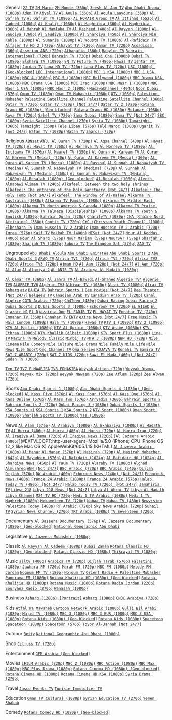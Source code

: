 General
[`22 TV`](http://82.212.74.99:8000/live/hls/8117.m3u8)
[`2M Maroc`](http://149.100.19.226:8001/play/2M_Maroc)
[`2M Monde (360p)`](https://cdnamd-hls-globecast.akamaized.net/live/ramdisk/2m_monde/hls_video_ts/2m_monde.m3u8)
[`3eesh Al Aan TV`](https://streaming.3eeshalaan.net/AAAFinalFeed/AlAanFeed_live.m3u8)
[`Abu Dhabi Drama (1080p)`](https://admdn5.cdn.mangomolo.com/drama/smil:drama.stream.smil/playlist.m3u8)
[`Aden TV`](https://master.starmena-cloud.com/hls/aden.m3u8)
[`Ajyal TV`](http://htvajyal.mada.ps:8888/ajyal/tracks-v1a1/mono.m3u8)
[`Al Aoula (360p)`](https://cdnamd-hls-globecast.akamaized.net/live/ramdisk/al_aoula_inter/hls_snrt/al_aoula_inter.m3u8)
[`Al Aoula Laayoune (360p)`](http://cdn-hls.globecast.tv/live/ramdisk/al_aoula_laayoune/hls_snrt/index.m3u8)
[`Al Dafrah TV`](http://149.100.19.226:8001/play/AL_DAFRA_HD)
[`Al Dafrah TV (1080p)`](https://iptv-all.lanesh4d0w.codes/saudiarabia/aldafrah)
[`AL HOKAIR Group TV`](http://82.212.74.3:8000/live/7513.m3u8)
[`Al Ittihad (552p)`](https://live.alittihad.tv/ittihad/index.m3u8)
[`Al Jadeed (1080p)`](#EXTVLCOPT:http-referrer=http://azrotv.com/)
[`Al Khalij (1080p)`](https://mn-nl.mncdn.com/khalij/khalij/playlist.m3u8)
[`Al Maghribia (360p)`](http://cdn-hls.globecast.tv/live/ramdisk/al_maghribia_snrt/hls_snrt/index.m3u8)
[`Al Maghribia (360p)`](https://cdnamd-hls-globecast.akamaized.net/live/ramdisk/al_maghribia_snrt/hls_snrt/index.m3u8)
[`Al Mahrah`](http://82.212.74.99:8000/live/hls/8173.m3u8)
[`Al Mamlaka TV`](https://almamlka-live.ercdn.net/almamlka/almamlka.m3u8)
[`Al Rasheed (408p)`](https://media1.livaat.com/AL-RASHEED-HD/index.m3u8)
[`Al Rayyan (1080p)`](https://svs.itworkscdn.net/alrayyanlive/alrayyan.smil/playlist.m3u8)
[`Al Saudiya (360p)`](https://cdnamd-hls-globecast.akamaized.net/live/ramdisk/saudi_tv/hls1/saudi_tv.m3u8)
[`Al Saudiya (1080p)`](https://iptv--iptv.repl.co/Arabic/Saudi1_TV/)
[`Al Sharqiya (450p)`](http://ns8.indexforce.com:1935/home/mystream/playlist.m3u8)
[`Al Sharqiya Min Kabla (1080p)`](https://svs.itworkscdn.net/kablatvlive/kabtv1.smil/playlist.m3u8)
[`Al Sumaria (1080p)`](http://iptv.repl.co/Arabic/Al_summaria/)
[`Al Wousta TV (1080p)`](https://svs.itworkscdn.net/alwoustalive/alwoustatv.smil/playlist.m3u8)
[`Al-Rafidain TV`](http://149.202.79.190:8081/arrafidaintv/publish/chunks.m3u8)
[`Alfajer Tv HD 2 (720p)`](http://two.alfajertv.com:8081/AlfajertvHDTwo_web/web/playlist.m3u8)
[`Alhayat TV (720p)`](https://wowzaprod140-i.akamaihd.net/hls/live/750788/cdb837ca/playlist.m3u8)
[`Amman TV (720p)`](https://ammantv.c.s73cdn.net/23153d43-375a-472a-bc5f-9827582b5d22/elemental/live/master.m3u8)
[`Assadissa (360p)`](http://cdn-hls.globecast.tv/live/ramdisk/assadissa/hls_snrt/index.m3u8)
[`Assyrian ANB (720p)`](https://597f64b67707a.streamlock.net/anbsat.com/anb2/playlist.m3u8)
[`Athaqafia (360p)`](http://cdn-hls.globecast.tv/live/ramdisk/arrabiaa/hls_snrt/index.m3u8)
[`Babylon TV`](http://163.172.39.215:25461/line/C4@!a3a1@!w72A/28)
[`Bahrain International (720p)`](http://185.105.4.106:1935/live/Bahrain%20International/playlist.m3u8)
[`Bahrain TV (720p)`](http://185.105.4.106:1935/live/Bahrain%20TV/playlist.m3u8)
[`Dubai One (1080p)`](http://dminnvll.cdn.mangomolo.com/dubaione/smil:dubaione.stream.smil/playlist.m3u8)
[`Dubai TV (1080p)`](https://dmisxthvll.cdn.mgmlcdn.com/dubaitvht/smil:dubaitv.stream.smil/playlist.m3u8)
[`Elsharq TV (1080p)`](https://mn-nl.mncdn.com/elsharq_live/live/playlist.m3u8)
[`EN TV`](http://82.212.74.100:8000/live/8130.m3u8)
[`Future TV (486p)`](https://futuretv.cdn.mangomolo.com/futuretv/smil:futuretv.smil/master.m3u8)
[`Hawas TV`](https://jmc-live.ercdn.net/hawastvhd/hawastvhd.m3u8)
[`Ishtar TV (1080p)`](http://176.9.102.245:1935/iShtarTV/liveStream/playlist.m3u8)
[`Jordan TV`](https://jrtv-live.ercdn.net/jordanhd/jordanhd.m3u8)
[`Lana HD TV (720p)`](https://eitc.secure2.footprint.net/egress/chandler/emirates/eitc/master22-vod.m3u8)
[`Lana Plus TV (720p)`](https://eitc.secure2.footprint.net/egress/chandler/emirates/eitc2/m3u8/sdi2-720p.m3u8)
[`LBC (1080p) [Geo-blocked]`](https://hiplayer.hibridcdn.net/t/rotana-lbc.m3u8)
[`LBC International (1080p)`](https://shls-lbci-prod-dub.shahid.net/out/v1/d8cce30036e743318a7f338539689968/index.m3u8)
[`MBC 1 KSA (1080p)`](https://shls-mbc1ksa-prod-dub.shahid.net/out/v1/451b666db1fb41c7a4bbecf7b4865107/index.m3u8)
[`MBC 1 USA (1080p)`](https://shls-mbc1-usa-prod.shahid.net/out/v1/1b559e832c3f40f996c1984245b3b24b/index.m3u8)
[`MBC 4 (1080p)`](https://shls-mbc4-prod-dub.shahid.net/out/v1/c08681f81775496ab4afa2bac7ae7638/index.m3u8)
[`MBC 5 (1080p)`](https://shls-mbc5-prod-dub.shahid.net/out/v1/2720564b6a4641658fdfb6884b160da2/index.m3u8)
[`MBC Bollywood (1080p)`](https://shls-mbcbollywood-prod-dub.shahid.net/out/v1/a79c9d7ef2a64a54a64d5c4567b3462a/index.m3u8)
[`MBC Drama KSA (1080p)`](https://shls-mbcdramaksa-prod-dub.shahid.net/out/v1/ce0f0762d89e4394a856c5fd13e43645/index.m3u8)
[`MBC Drama USA (1080p)`](https://shls-mbc-drama-usa-prod.shahid.net/out/v1/efb67fc5c04a40778cd5c21e2e7ea884/index.m3u8)
[`MBC Iraq (1080p)`](https://shls-iraq-prod-dub.shahid.net/out/v1/c9bf1e87ea66478bb20bc5c93c9d41ea/index.m3u8)
[`MBC Masr 1 (1080p)`](https://shls-masr-prod-dub.shahid.net/out/v1/b7093401da27496797a8949de23f4578/index.m3u8)
[`MBC Masr 1 USA (1080p)`](https://shls-mbc-masr-usa-prod.shahid.net/out/v1/d4fded7d5df04b88b9ea1db61d00f095/index.m3u8)
[`MBC Masr 2 (1080p)`](https://shls-masr2-prod-dub.shahid.net/out/v1/f683685242b549f48ea8a5171e3e993a/index.m3u8)
[`MusawaChannel (404p)`](http://htvpalsat.mada.ps:8888/musawa/index.m3u8)
[`Noor Dubai (576p)`](https://dmiffthvll.cdn.mangomolo.com/noordubaitv/smil:noordubaitv.smil/playlist.m3u8)
[`Oman TV (1080p)`](https://partne.cdn.mangomolo.com/omantv/smil:omantv.stream.smil/playlist.m3u8)
[`Oman TV Mubashir (1080p)`](https://partwo.cdn.mangomolo.com/omlive/smil:omlive.stream.smil/playlist.m3u8)
[`OTV (1080p)`](https://svs.itworkscdn.net/otvlebanonlive/otv.smil/playlist.m3u8)
[`Palestine Mubasher`](http://htvpalsat.mada.ps:8888/PBCLive/tracks-v1a1/mono.m3u8)
[`Palestine Satellite Channel`](http://htvpalsat.mada.ps:8888/PBC/tracks-v1a1/mono.m3u8)
[`Palestine Satellite Channel (360p)`](https://cdnamd-hls-globecast.akamaized.net/live/ramdisk/palestinian_satellite_channel/hls1/palestinian_satellite_channel.m3u8)
[`Qatar TV (720p)`](https://qatartv.akamaized.net/hls/live/2026573/qtv1/master.m3u8)
[`Qatar TV (720p) [Not 24/7]`](https://qatartv.akamaized.net/hls/live/2026573/qtv1/master720p.m3u8)
[`Qatar TV 2 (720p)`](https://qatartv.akamaized.net/hls/live/2026574/qtv2/master.m3u8)
[`Rotana Drama HD (1080p) [Geo-blocked]`](https://hiplayer.hibridcdn.net/t/rotana-drama.m3u8)
[`Rotana Drama HD (1080p)`](https://shls-rotanadrama-prod-dub.shahid.net/out/v1/20c617b40dc743589ecc9d08d9d3345d/index.m3u8)
[`Rotana+ (1080p)`](https://shls-rotanaplus-prod-dub.shahid.net/out/v1/1fc6103458be480b96e6a574b00fe1c0/index.m3u8)
[`Roya TV (720p)`](https://weyyak-live.akamaized.net/weyyak_roya/index.m3u8)
[`Sahel TV (720p)`](http://142.44.214.231:1935/saheltv/myStream/playlist.m3u8)
[`Sama Dubai (1080p)`](https://dmieigthvll.cdn.mgmlcdn.com/samadubaiht/smil:samadubai.stream.smil/playlist.m3u8)
[`Sama TV [Not 24/7]`](http://stream.sama-tv.net:8080/hls/samatv.m3u8)
[`SBC (1080p)`](https://iptv--iptv.repl.co/Arabic/SBC)
[`Syria Satellite Channel (270p)`](http://82.137.248.16:1935/Sat/stream19042021/playlist.m3u8)
[`Syria TV (1080p)`](https://svs.itworkscdn.net/syriatvlive/syriatv.smil/playlist.m3u8)
[`Tamazight (360p)`](http://cdn-hls.globecast.tv/live/ramdisk/tamazight_tv8_snrt/hls_snrt/index.m3u8)
[`Tamazight (360p)`](https://cdnamd-hls-globecast.akamaized.net/live/ramdisk/tamazight_tv8_snrt/hls_snrt/index.m3u8)
[`Tele Liban (576p)`](#EXTVLCOPT:http-referrer=https://www.teleliban.com.lb/live)
[`Télé Maroc (1080p)`](https://api.new.livestream.com/accounts/27130247/events/8196478/live.m3u8)
[`Ugarit TV [not 24/7]`](http://82.137.248.16:1935/Ugarit/stream19042021/playlist.m3u8)
[`Watan TV (1080p)`](http://51.15.246.58:8081/watantv_source2/live/playlist.m3u8)
[`Watan TV`](http://watantv.origin.technostreaming.net:8081/watantv_source2/live/chunks.m3u8)
[`Zagros (720p)`](https://5a3ed7a72ed4b.streamlock.net/zagrostv/SMIL:myStream.smil/playlist.m3u8)

Religious
[`ABNsat`](http://rtmp1.abnsat.com/hls/arabic.m3u8)
[`Ahlu Al Quran TV (720p)`](https://5b18be6964c2f.streamlock.net/m/ngrp:ahul_all/playlist.m3u8)
[`Al Aqsa Channel (480p)`](https://live-1.linuxway.info/aqsatv/live/tv/playlist.m3u8)
[`Al Hayat TV (720p)`](http://media.islamexplained.com:1935/live/_definst_mp4:ahme.stream/playlist.m3u8)
[`Al Hayat TV (360p)`](http://media.islamexplained.com:1935/live/_definst_mp4:ahme.stream_360p/playlist.m3u8)
[`Al Horreya TV`](http://media.smc-host.com:1935/alhorreya.tv/alhorreya.smil/playlist.m3u8)
[`Al Horreya TV (1080p)`](http://media.smc-host.com:1935/alhorreya.tv/mp4:alhorreya3/playlist.m3u8)
[`Al Istiqama TV (576p)`](https://jmc-live.ercdn.net/alistiqama/alistiqama.m3u8)
[`Al Maaref TV (350p)`](http://38.96.175.40:1935/liveTrans/ngrp:channel23_all/playlist.m3u8)
[`Al Quran Al Kareem TV`](http://45.92.69.131:8001/play/a00f)
[`Al Quran Al Kareem TV (Mecca) (720p)`](http://m.live.net.sa:1935/live/quran/playlist.m3u8)
[`Al Quran Al Kareem TV (Mecca) (360p)`](https://cdnamd-hls-globecast.akamaized.net/live/ramdisk/saudi_quran/hls1/saudi_quran.m3u8)
[`Al Quran Al Kareem TV (Mecca) (1080p)`](https://iptv--iptv.repl.co/Arabic/Quran_TV/)
[`Al Rassoul`](https://query-streamlink.lanesh4d0w.repl.co/iptv-query?streaming-ip=https://www.youtube.com/user/AlRassoulChannel/live)
[`Al Sunnah Al Nabawiyah TV (Medina)`](http://45.92.69.131:8001/play/a00g)
[`Al Sunnah Al Nabawiyah TV (Medina) (720p)`](http://m.live.net.sa:1935/live/sunnah/playlist.m3u8)
[`Al Sunnah Al Nabawiyah TV (Medina) (360p)`](https://cdnamd-hls-globecast.akamaized.net/live/ramdisk/saudi_sunnah/hls1/saudi_sunnah.m3u8)
[`Al Sunnah Al Nabawiyah TV (Medina) (1080p)`](https://iptv--iptv.repl.co/Arabic/Sunnah_TV/)
[`Al-Resalah (1080p) [Geo-blocked]`](https://hiplayer.hibridcdn.net/t/rotana-risala.m3u8)
[`Al-Resalah (1080p)`](https://shls-rotana-alresalah-prod-dub.shahid.net/out/v1/936b89606b5e48db8ca28caa40adc886/index.m3u8)
[`Alerth Alnabawi`](http://82.212.74.2:8000/live/7307.m3u8)
[`Aliman TV (240p)`](https://svs.itworkscdn.net/alimanlive/imantv.smil/playlist.m3u8)
[`Alkafeel: Between the two holy shrines`](https://stream.alkafeel.net/live/alkafeel/rAa5PGot4/manifest.m3u8)
[`Alkafeel: The entrance of the holy sanctuary [Not 24/7]`](https://stream.alkafeel.net/live/alkafeel/rAa5PGot3/manifest.m3u8)
[`Alkafeel: The Holy Tomb [Not 24/7]`](https://stream.alkafeel.net/live/alkafeel/rAa5PGot2/manifest.m3u8)
[`Alkafeel: The window of Al-Kafeel`](https://stream.alkafeel.net/live/alkafeel/rAa5PGot1/manifest.m3u8)
[`Alkarma TV Australia (1080p)`](https://5a8308add0b31.streamlock.net/alkarmatv.com/alkarmaau.smil/playlist.m3u8)
[`Alkarma TV Family (1080p)`](https://58cc65c534c67.streamlock.net/alkarmatv.com/alkarmaNA2.smil/playlist.m3u8)
[`Alkarma TV Middle East (1080p)`](https://58cc65c534c67.streamlock.net/alkarmatv.com/alkarmame1.smil/playlist.m3u8)
[`Alkarma TV North America & Canada (1080p)`](https://5aafcc5de91f1.streamlock.net/alkarmatv.com/alkarmana1.smil/playlist.m3u8)
[`Alkarma TV Praise (1080p)`](https://58cc65c534c67.streamlock.net/alkarmatv.com/alkarmapa.smil/playlist.m3u8)
[`Alkarma TV Talmaza (Discipleship) (1080p)`](https://58cc65c534c67.streamlock.net/alkarmatv.com/alkarmame2.smil/playlist.m3u8)
[`Alkarma TV Youth & English (1080p)`](https://5aafcc5de91f1.streamlock.net/alkarmatv.com/alkarmaus.smil/playlist.m3u8)
[`Bahrain Quran (720p)`](http://185.105.4.106:1935/live/Bahrain%20Quran/playlist.m3u8)
[`CharityTV (1080p)`](http://185.105.4.236:1935/live/ngrp:livestream_all/live.m3u8)
[`CNA (Chaîne Nord Africaine) (360p)`](https://live.creacast.com/cna/smil:cna.smil/chunklist.m3u8)
[`Coptic TV (720p)`](https://5d12bc59c4748.streamlock.net/redirect/ctvchannel.tv/ctv.smil?type=m3u8)
[`CYC (Christan Youth Channel) (1080p)`](http://media3.smc-host.com:1935/cycnow.com/smil:cyc.smil/playlist.m3u8)
[`Elbeshara Tv`](http://media3.smc-host.com:1935/elbesharagtv.com/gtv.smil/playlist.m3u8)
[`Imam Hussein TV 2 Arabic`](https://ar.imamhusseintv.com/live/ih201/index.m3u8)
[`Imam Hussein TV 2 Arabic (720p)`](https://live.imamhossaintv.com/live/ih2.m3u8)
[`Iqraa (576p)`](https://iqraac.cdn.mangomolo.com/iqraa/smil:iqraar1.stream.smil/playlist.m3u8)
[`Kaif TV`](http://82.212.74.2:8000/live/hls/7311.m3u8)
[`Makkah TV (480p)`](http://makkahtv.srfms.com:1935/makkahtv/livestream/chunklist_w1150651953.m3u8)
[`MESat [Not 24/7]`](https://query-streamlink.lanesh4d0w.repl.co/iptv-query?streaming-ip=https://www.youtube.com/channel/UCg5uHOxrP5GkMWldOavPKGQ/live)
[`Nour Al Koddas (406p)`](https://svs.itworkscdn.net/nour1satlive/livestream/playlist.m3u8)
[`Nour Al Sharq (576p)`](https://svs.itworkscdn.net/nour8satlive/livestream/playlist.m3u8)
[`Nour Mariam (576p)`](https://svs.itworkscdn.net/nour9satlive/livestream/playlist.m3u8)
[`NourSAT (576p)`](https://svs.itworkscdn.net/nour4satlive/livestream/playlist.m3u8)
[`Sharjah 2 (1080p)`](https://svs.itworkscdn.net/smc2live/smc2tv.smil/playlist.m3u8)
[`Sharjah TV (1080p)`](https://svs.itworkscdn.net/smc1live/smc1.smil/playlist.m3u8)
[`Suboro TV`](https://streaming.viewmedia.tv/viewsatstream12/viewsatstream12.smil/playlist.m3u8)
[`The Kingdom Sat (576p)`](https://bcovlive-a.akamaihd.net/87f7c114719b4646b7c4263c26515cf3/eu-central-1/6008340466001/profile_0/chunklist.m3u8)
[`ZAD TV`](http://149.100.19.226:8001/play/ZAD_TV)

Ungrouped
[`Abu Dhabi Aloula`](https://admdn2.cdn.mangomolo.com/adtv/smil:adtv.stream.smil/playlist.m3u8)
[`Abu Dhabi Emirates`](https://admdn3.cdn.mangomolo.com/emarat/smil:emarat.stream.smil/playlist.m3u8)
[`Abu Dhabi Sports 2`](https://admdn5.cdn.mangomolo.com/adsports2/smil:adsports2.stream.smil/playlist.m3u8)
[`Abu Dhabi Sports 3`](https://admdn3.cdn.mangomolo.com/adsports3/smil:adsports3.stream.smil/playlist.m3u8)
[`AFAQ TV`](http://149.100.19.226:8001/play/AFAQ_TV)
[`Africa TV1 (720p)`](http://africatv.live.net.sa:1935/live/africatv/playlist.m3u8)
[`Africa TV2 (720p)`](http://africatv.live.net.sa:1935/live/africatv2/playlist.m3u)
[`Africa TV2 (720p)`](http://africatv.live.net.sa:1935/live/africatv2/playlist.m3u8)
[`Africa TV3 (720p)`](http://africatv.live.net.sa:1935/live/africatv3/playlist.m3u)
[`Ajman HD`](http://149.100.19.226:8001/play/AJMAN_HD)
[`Al Aan (720p) [Not 24/7]`](https://iptv--iptv.repl.co/streamlink?url=https://www.dailymotion.com/video/x74wje5)
[`Al Aan (720p)`](https://query-streamlink.lanesh4d0w.repl.co/iptv-query?streaming-ip=https://www.dailymotion.com/video/x74wje5)
[`Al Alam`](http://149.100.19.226:8001/play/AL_ALAM_SYRIA_TV)
[`Al Alamiya 2`](http://82.212.74.98:8000/live/7815.m3u8)
[`AL ANIS TV`](https://cdn02.hta.dz/abr_htatv/El_Fhama_TV/htatv/El_Fhama_TV_720p/chunks.m3u8)
[`Al Arabiya Al Hadath (1080p)`](https://av.alarabiya.net/alarabiapublish/alhadath.smil/playlist.m3u8)





[`Al Qamar TV (360p)`](https://cdn5.iqsat.net/iq/8c17d37e0f5c88b1e9c7e1f8f82bc980.sdp/playlist.m3u8)
[`Al Zahra TV`](https://live.al-zahratv.com/live/playlist2/index.m3u8)
[`Al-Bawadi`](https://gulfsat.cdn.easybroadcast.fr/live/Al-Bawadi_abr/chunks.m3u8)
[`Al-Shahed`](https://easybroadcast.akamaized.net/abr_live/Al-Shahed/live/Al-Shahed_720p/chunks.m3u8)
[`Algerie TV4`](https://cdn02.hta.dz/abr_htatv/TV_4/htatv/TV_4_720p/chunks.m3u8)
[`Algerie TV5`](https://cdn02.hta.dz/abr_htatv/TV_5/htatv/TV_5_720p/chunks.m3u8)
[`ALGERIE TV6`](https://cdn02.hta.dz/abr_htatv/TV_6_HD/htatv/TV_6_HD_720p/chunks.m3u8)
[`Algérie TV3`](https://cdn02.hta.dz/abr_htatv/A3_HD/htatv/A3_HD_720p/chunks.m3u8)
[`Alhiwar TV (1080p)`](https://mn-nl.mncdn.com/alhiwar_live/smil:alhiwar.smil/playlist.m3u8)
[`Alrai TV (1080p)`](https://stream02.fasttelco.net/4/pub/asset/28/streams.m3u8)
[`Alrai TV`](https://stream02.fasttelco.net/live/alrai.stream/chunklist.m3u8)
[`Asharq`](https://bcsecurelivehls-i.akamaihd.net/hls/live/1021447/6203311941001/master.m3u8)
[`atv`](rtmp://168.187.49.14:1935/live//atv?v=)
[`BAHIA TV`](https://cdn02.hta.dz/abr_htatv/Bahia_TV/htatv/Bahia_TV_720p/chunks.m3u8)
[`Bahrain Sports 1`](http://185.105.4.106:1935/live/Bahrain%20Sports/playlist.m3u8)
[`Bee Movies [Not 24/7]`](https://query-streamlink.lanesh4d0w.repl.co/iptv-query?streaming-ip=https://www.youtube.com/channel/UCuaMJTqQ_W7qztqZ_zyErJg/live)
[`Bee Theater [Not 24/7]`](https://query-streamlink.lanesh4d0w.repl.co/iptv-query?streaming-ip=https://www.youtube.com/channel/UC32M9DWf0zgMhBYGd_MOiIw/live)
[`Belqees TV`](https://svs.itworkscdn.net/itwlive/itw3.smil/playlist.m3u8)
[`Canadian Arab TV`](http://142.112.39.133:8080/catv.mp4)
[`Canadian Arab TV (720p)`](http://142.112.39.133:8080/hls/catv/index.m3u8)
[`Canal Algérie`](https://cdn02.hta.dz/abr_htatv/CANAL_ALGERIE/htatv/CANAL_ALGERIE_720p/chunks.m3u8)
[`CGTN Arabic (720p)`](https://news.cgtn.com/resource/live/arabic/cgtn-a.m3u8)
[`Ch4Teen (480p)`](https://dcunilive93-lh.akamaihd.net/i/dclive_1@835787/master.m3u8)
[`Dubai Racing`](https://dmisvthvll.cdn.mangomolo.com/events/smil:events.smil/playlist.m3u8)
[`Dubai Racing 2`](https://dmithrvll.cdn.mangomolo.com/dubairacing/smil:dubairacing.smil/playlist.m3u8)
[`Dubai Sports 2`](https://dmitwlvvll.cdn.mangomolo.com/dubaisportshd/smil:dubaisportshd.smil/index.m3u8)
[`Dubai Sports 3 (1080p)`](https://dmitwlvvll.cdn.mangomolo.com/dubaisportshd5/smil:dubaisportshd5.smil/index.m3u8)
[`Echorouk TV (720p)`](https://cdn02.hta.dz/abr_htatv/Echorouk_TV_HD/htatv/Echorouk_TV_HD_720p/chunks.m3u8)
[`EL BILAD`](https://cdn02.hta.dz/abr_htatv/EL_BILAD/htatv/EL_BILAD_720p/chunks.m3u8)
[`El Djazair N1`](https://cdn02.hta.dz/abr_htatv/El_Djazair_N1/htatv/El_Djazair_N1_720p/chunks.m3u8)
[`El Djazairia One`](https://cdn02.hta.dz/abr_htatv/EL_DJAZAIRIA_TV/htatv/EL_DJAZAIRIA_TV_720p/chunks.m3u8)
[`EL FADJR TV`](https://cdn02.hta.dz/abr_htatv/EL_FADJR_TV_DZ/htatv/EL_FADJR_TV_DZ_720p/chunks.m3u8)
[`EL HAYAT TV`](https://cdn02.hta.dz/abr_htatv/EL_HAYAT_TV_ALGERIE/htatv/EL_HAYAT_TV_ALGERIE_720p/chunks.m3u8)
[`Ennahar TV (240p)`](http://numidiatv-live.dzsecurity.net:8081/entv/EnnaharTV/playlist.m3u8)
[`Ennahar TV (360p)`](http://numidiatv-live.dzsecurity.net:8081/entv/EnnaharTV_SD/playlist.m3u8)
[`Ennahar TV`](https://cdn02.hta.dz/abr_htatv/ENNAHAR_TV/htatv/ENNAHAR_TV_720p/chunks.m3u8)
[`ENTV`](https://cdn02.hta.dz/abr_htatv/PROGRAMME_NATIONAL/htatv/PROGRAMME_NATIONAL_720p/chunks.m3u8)
[`eXtra News [Not 24/7]`](https://query-streamlink.lanesh4d0w.repl.co/iptv-query?streaming-ip=https://www.youtube.com/channel/UC65F33K2cXk9hGDbOQYhTOw/live)
[`Free Music TV`](http://149.100.19.226:8001/play/Free_TV)
[`Hala London (1080p)`](https://halaldn.cdn.mangomolo.com/halavd/smil:halavd.stream.smil/chunklist.m3u8)
[`Hala TV (1080p)`](https://gstream4.panet.co.il/edge/halaTV/playlist.m3u8)
[`Hawas TV`](https://jmc-live.ercdn.net/hawastvhd/hawastvhd_720p.m3u8)
[`KTV 1 (1080p)`](https://hiplayer.hibridcdn.net/t/kwmedia-kwtv1.m3u8)
[`KTV 2 (1080p)`](https://hiplayer.hibridcdn.net/t/kwmedia-kwtv2.m3u8)
[`KTV Al Majlis (1080p)`](https://hiplayer.hibridcdn.net/t/kwmedia-kwtvmajlis.m3u8)
[`KTV Al Qurain (1080p)`](https://hiplayer.hibridcdn.net/t/kwmedia-kwtvqurain.m3u8)
[`KTV Arabe (1080p)`](https://hiplayer.hibridcdn.net/t/kwmedia-kwtvarabi.m3u8)
[`KTV Ethraa (1080p)`](https://hiplayer.hibridcdn.net/t/kwmedia-kwtvethraa.m3u8)
[`KTV Khallik Bilbait (1080p)`](https://hiplayer.hibridcdn.net/t/kwmedia-kwtvkids.m3u8)
[`KTV Sport Plus (1080p)`](https://hiplayer.hibridcdn.net/t/kwmedia-kwtvsportsplus.m3u8)
[`Lina TV`](https://cdn02.hta.dz/abr_htatv/Lina_TV/htatv/Lina_TV_720p/chunks.m3u8)
[`Marina TV`](https://gulfsat.cdn.easybroadcast.fr/abr_live/MarinaTv/live/MarinaTv_720p/chunks.m3u8)
[`Melody Classic`](http://149.100.19.226:8001/play/M_CLASSIC)
[`Minbij TV`](http://163.172.39.215:25461/line/C4@!a3a1@!w72A/45)
[`MTA 3 (1080p)`](https://ooyalahd2-f.akamaihd.net/i/mtach7_delivery@348438/master.m3u8)
[`NBN HD (720p)`](https://nbntv.me:8443/nbntv/index.m3u8)
[`Nile Cinema`](http://149.100.19.226:8001/play/Nile_Cinema)
[`Nile Comedy`](http://149.100.19.226:8001/play/Nile_Comedy)
[`Nile Culture`](http://149.100.19.226:8001/play/Nile_Culture)
[`Nile Drama`](http://149.100.19.226:8001/play/Nile_Drama)
[`Nile Family`](http://149.100.19.226:8001/play/Nile_Family)
[`Nile Life`](http://149.100.19.226:8001/play/Nile_Life)
[`Nile News`](http://149.100.19.226:8001/play/Nile_News)
[`Nile Sport`](http://149.100.19.226:8001/play/Nile_Sport)
[`Omg Channel TV`](http://media6.smc-host.com:1935/omgchannel.net/omgtv/playlist.m3u8)
[`Omg Series`](http://media6.smc-host.com:1935/omgchannel.net/omgseries/playlist.m3u8)
[`ROJAVA TV`](http://163.172.39.215:25461/line/C4@!a3a1@!w72A/55)
[`Ronahî TV`](http://163.172.39.215:25461/live/line/C4@!a3a1@!w72A/26.m3u8)
[`Samira TV`](https://cdn02.hta.dz/abr_htatv/SamiraTV/htatv/SamiraTV_720p/chunks.m3u8)
[`SAT-7 ARABIC (720p)`](https://svs.itworkscdn.net/sat7arabiclive/sat7arabic.smil/playlist_dvr.m3u8)
[`SAT-7 KIDS (720p)`](https://svs.itworkscdn.net/sat7kidslive/sat7kids.smil/playlist_dvr.m3u8)
[`Sawt El Mada (460p) [Not 24/7]`](https://svs.itworkscdn.net/madalive/mada/playlist.m3u8)
[`Sudan TV (360p)`](https://cdnamd-hls-globecast.akamaized.net/live/ramdisk/sudan_tv/hls1/sudan_tv.m3u8)

[`Ten TV`](https://weyyak-live.akamaized.net/weyyak_ten_tv/index.m3u8)
[`TV7 ELMAARIFA`](https://cdn02.hta.dz/abr_htatv/TV7_ELMAARIFA/htatv/TV7_ELMAARIFA_720p/chunks.m3u8)
[`TV8 EDHAKIRA`](https://cdn02.hta.dz/abr_htatv/TV8_EDHAKIRA/htatv/TV8_EDHAKIRA_720p/chunks.m3u8)
[`Weyyak Action (720p)`](https://weyyak-live.akamaized.net/weyyak_action/index.m3u8)
[`Weyyak Drama (720p)`](https://weyyak-live.akamaized.net/weyyak_drama/index.m3u8)
[`Weyyak Mix (720p)`](https://weyyak-live.akamaized.net/weyyak_mix/index.m3u8)
[`Weyyak Nawaem (720p)`](https://weyyak-live.akamaized.net/weyyak_nawaem/index.m3u8)
[`Zee Aflam (720p)`](https://weyyak-live.akamaized.net/weyyak_zee_aflam/index.m3u8)
[`Zee Alwan (720p)`](https://weyyak-live.akamaized.net/weyyak_zee_alwan/index.m3u8)

Sports
[`Abu Dhabi Sports 1 (1080p)`](https://admdn1.cdn.mangomolo.com/adsports1/smil:adsports1.stream.smil/playlist.m3u8)
[`Abu Dhabi Sports 4 (1080p) [Geo-blocked]`](https://admdn4ta.cdn.mgmlcdn.com/adsports4/smil:adsports4.stream.smil/playlist.m3u8)
[`Al Kass Five (576p)`](https://alkasmsl4.akamaized.net/hls/live/2003123/alkas5abe/master.m3u8)
[`Al Kass Four (576p)`](https://alkasmsl4.akamaized.net/hls/live/2003123/alkass4aobe/master.m3u8)
[`Al Kass One (576p)`](https://alkasmsl4.akamaized.net/hls/live/2003123/alkass1oppe/master.m3u8)
[`Al Kass Online (576p)`](https://alkasmsl4.akamaized.net/hls/live/2003123/AlkassOnlineG129/playlist.m3u8)
[`Al Kass Two (576p)`](https://alkasmsl4.akamaized.net/hls/live/2003123/alkass2pwi/master.m3u8)
[`Arryadia (360p)`](http://cdn-hls.globecast.tv/live/ramdisk/arriadia/hls_snrt/index.m3u8)
[`Bahrain Sports 2`](http://185.105.4.107:1935/live/Bahrain%20Sports%202/playlist.m3u8)
[`Bahrain Sports 2 (720p)`](https://5c7b683162943.streamlock.net/live/ngrp:Bahrain%20Sports%202_all/playlist.m3u8)
[`Dubai Racing 3 (1080p)`](https://dmithrvll.cdn.mangomolo.com/dubaimubasher/smil:dubaimubasher.smil/playlist.m3u8)
[`Dubai Sports 1 (1080p)`](https://dmitnthvll.cdn.mangomolo.com/dubaisports/smil:dubaisports.smil/index.m3u8)
[`KSA Sports +1`](http://45.92.69.131:8001/play/a00i)
[`KSA Sports 1`](http://45.92.69.131:8001/play/a00c)
[`KSA Sports 2`](http://45.92.69.131:8001/play/a00b)
[`KTV Sport (1080p)`](https://hiplayer.hibridcdn.net/t/kwmedia-kwtvsports.m3u8)
[`Oman Sport (1080p)`](https://partne.cdn.mangomolo.com/omsport/smil:omsport.stream.smil/playlist.m3u8)
[`Sharjah Sports TV (1080p)`](https://svs.itworkscdn.net/smc4sportslive/smc4.smil/playlist.m3u8)
[`Yas (1080p)`](https://admdn1.cdn.mangomolo.com/yastv/smil:yastv.stream.smil/playlist.m3u8)

News
[`Al Alam (576p)`](https://live2.alalamtv.net/alalam.m3u8)
[`Al Arabiya (1080p)`](https://live.alarabiya.net/alarabiapublish/alarabiya.smil/playlist.m3u8)
[`Al Ekhbariya (1080p)`](https://iptv--iptv.repl.co/Arabic/Ekhbariyah/)
[`Al Hadath TV`](https://live.alarabiya.net/alarabiapublish/alhadath.smil/playlist.m3u8)
[`Al Hurra (486p)`](https://mbnhls-lh.akamaihd.net/i/MBN_1@118619/master.m3u8)
[`Al Hurra (486p)`](https://mbnhls-lh.akamaihd.net/i/MBN_1@118619/master.m3u8)
[`Al Hurra (720p)`](https://mbningestworld-i.akamaihd.net/hls/live/586122/worldsafe/master.m3u8)
[`Al Hurra Iraq (720p)`](https://mbningestworld-i.akamaihd.net/hls/live/644021/iraqworldsafe/master.m3u8)
[`Al Iraqiya Al 3ama (720p)`](#EXTVLCOPT:http-referrer=http://imn.iq)
[`Al Iraqiya News (720p)`](#EXTVLCOPT:http-referrer=http://imn.iq)
[`Al Jazeera Arabic (480p)`](#EXTVLCOPT:http-user-agent=Mozilla/5.0 (iPhone; CPU iPhone OS 12_2 like Mac OS X) AppleWebKit/605.1.15 (KHTML)
[`Al Jazeera Arabic (1080p)`](https://live-hls-web-aja.getaj.net/AJA/index.m3u8)
[`Al Manar`](https://manar.live/iptv/playlist.m3u8)
[`Al Manar (576p)`](https://manar.live/x.smil/tracks-v1a1/mono.m3u8)
[`Al Masirah (720p)`](https://svs.itworkscdn.net/almasiralive/almasira.smil/playlist.m3u8)
[`Al Masirah Mubacher (642p)`](https://svs.itworkscdn.net/almasiramubacherlive/almasira.smil/playlist.m3u8)
[`Al Mayadeen (576p)`](https://lmdstrm.cdn.octivid.com/mayadeen-live/smil:mayadeen.smil/playlist.m3u8)
[`Al Rafidain (1024p)`](https://cdg8.edge.technocdn.com/arrafidaintv/abr_live/playlist.m3u8)
[`Al Rafidain HQ (1024p)`](http://149.202.79.190:8081/arrafidaintv/publish/playlist.m3u8)
[`Al Sharqiya News (450p)`](http://ns8.indexforce.com:1935/alsharqiyalive/mystream/playlist.m3u8)
[`Al Yaum TV (720p)`](https://ikomg1.s.llnwi.net/alyaumtv/playlist.m3u8)
[`Alaraby TV (1080p)`](https://alaraby.cdn.octivid.com/alaraby/smil:alaraby.stream.smil/playlist.m3u8)
[`Alghad Almushreq`](http://82.212.74.3:8000/live/7512.m3u8)
[`ANN [Not 24/7]`](http://ns8.indexforce.com:1935/ann/ann/playlist.m3u8)
[`BBC Arabic (720p)`](https://vs-cmaf-pushb-ww-live.akamaized.net/x=3/i=urn:bbc:pips:service:bbc_arabic_tv/pc_hd_abr_v2_akamai_dash_live.mpd)
[`BBC Arabic (540p)`](https://vs-hls-pushb-ww-live.akamaized.net/x=3/i=urn:bbc:pips:service:bbc_arabic_tv/pc_hd_abr_v2_akamai_hls_live.m3u8)
[`Dijlah`](http://91.134.145.75:10001/Dijlah/index.m3u8)
[`Dijlah (576p)`](https://ghaasiflu.online/Dijlah/index.m3u8)
[`DW Arabic (400p)`](https://dwstream2-lh.akamaihd.net/i/dwstream2_live@124400/master.m3u8)
[`Echorouk News (240p) [Not 24/7]`](http://echorouk-live-tv.dzsecurity.net:8081/echo/EchoroukNews/playlist.m3u8)
[`Echorouk News (480p)`](https://cdn02.hta.dz/abr_htatv/ECHOROUK_NEWS/htatv/ECHOROUK_NEWS_720p/chunks.m3u8)
[`France 24 Arabic (1080p)`](https://static.france24.com/live/F24_AR_HI_HLS/live_tv.m3u8)
[`France 24 Arabic (576p)`](https://static.france24.com/live/F24_AR_LO_HLS/live_web.m3u8)
[`Halab Today TV (480p) [Not 24/7]`](http://streaming.tootvs.com:1935/8010/8010/playlist.m3u8)
[`Halab Today TV (720p) [Not 24/7]`](https://query-streamlink.lanesh4d0w.repl.co/iptv-query?streaming-ip=https://www.youtube.com/channel/UCnh5Faqn_r9HxeNd_dsvGHQ/live)
[`Jamahiria TV`](https://master.starmena-cloud.com/hls/jam.m3u8)
[`Libya 218`](https://stream.218tv.net/libya218TV/tracks-v1a1/mono.m3u8)
[`Libya 218 News [Not 24/7]`](http://95.85.47.43/libya218news/tracks-v1a1/mono.m3u8)
[`Libya Al Ahrar TV`](https://video.zidivo.com/live983/GrtjM_FNGC/tracks-v1a1/mono.m3u8)
[`Libya Al Hadath`](https://master.starmena-cloud.com/hls/hd.m3u8)
[`Libya Channel`](https://master.starmena-cloud.com/hls/libyas.m3u8)
[`M24 TV HD (720p)`](http://79.137.106.241/live/smil:OutStream1.smil/playlist.m3u8)
[`Medi 1 TV Arabic (1080p)`](https://5f72f3a9b06b7.streamlock.net/live/smil:medi1ar.smil/playlist.m3u8)
[`Medi 1 TV Maghreb (1080p)`](https://5f72f3a9b06b7.streamlock.net/live/smil:medi1tv.smil/playlist.m3u8)
[`Mekameleen TV (720p)`](https://mn-nl.mncdn.com/mekameleen/smil:mekameleentv.smil/playlist.m3u8)
[`Nabaa TV`](http://31.14.40.237:1935/live/Nabaa/chunklist.m3u8)
[`Nabaa TV (480p)`](https://5dc7d824154d0.streamlock.net/live/Nabaa/playlist.m3u8)
[`Newvision`](https://master.starmena-cloud.com/hls/newv.m3u8)
[`Palestine Today (480p)`](https://live.paltoday.tv/paltv/live/playlist.m3u8)
[`RT Arabic (720p)`](http://rt-arab.secure.footprint.net:80/1104.m3u8)
[`Sky News Arabia (720p)`](https://stream.skynewsarabia.com/hls/sna.m3u8)
[`Suhail TV`](http://82.212.74.98:8000/live/hls/7726.m3u8)
[`Syrian News Channel (270p)`](http://82.137.248.16:1935/Snews/stream19042021/playlist.m3u8)
[`TRT Arabi (1080p)`](https://tv-trtarabi.live.trt.com.tr/master.m3u8)
[`TV Seventeen (720p)`](https://cdn.tvseventeen.com/test_tv_seventeen/index.m3u8)

Documentary
[`Al Jazeera Documentary (576p)`](#EXTVLCOPT:http-referrer=http://azrotv.com/)
[`Al Jazeera Documentary (1080p) [Geo-blocked]`](https://live-hls-web-ajd.getaj.net/AJD/index.m3u8)
[`National Geographic Abu Dhabi`](http://admdn2.cdn.mangomolo.com/nagtv/smil:nagtv.stream.smil/chunklist_b800000_t64NDgwcA==.m3u8)

Legislative
[`Al Jazeera Mubasher (1080p)`](https://live-hls-web-ajm.getaj.net/AJM/index.m3u8)

Classic
[`Al Rayyan Al Qadeem (1080p)`](https://svs.itworkscdn.net/alrayyanqadeemlive/alrayyanqadeem.smil/playlist.m3u8)
[`Dubai Zaman`](https://dmiffthvll.cdn.mangomolo.com/dubaizaman/smil:dubaizaman.stream.smil/playlist.m3u8)
[`Rotana Classic HD (1080p) [Geo-blocked]`](https://hiplayer.hibridcdn.net/t/rotana-classical.m3u8)
[`Rotana Classic HD (1080p)`](https://shls-rotanaclassic-prod-dub.shahid.net/out/v1/4eebed211c8441228321b4f67a46c5a5/index.m3u8)
[`Thikrayat TV (1080p)`](https://iptv--iptv.repl.co/Arabic/Zikrayat/)

Music
[`alltv (400p)`](http://185.96.70.242:1935/live/alltv/playlist.m3u8)
[`Arabica TV (720p)`](http://istream.binarywaves.com:8081/hls/arabica/playlist.m3u8)
[`Dijlah Tarab (576p)`](https://ghaasiflu.online/tarab/index.m3u8)
[`Falastini (1080p)`](http://51.255.84.28:8081/palestiniantv_source/live/playlist.m3u8)
[`Jawhara FM (720p)`](http://streaming.toutech.net:1935/live/mp4:jawharafm.sdp/playlist.m3u8)
[`Marah FM (720p)`](http://vstream3.hadara.ps:8081/marahFM_web/web/playlist.m3u8)
[`MBC FM (1080p)`](https://mbcfm-riyadh-prod-dub.shahid.net/out/v1/69c8a03f507e422f99cf5c07291c9e3a/index.m3u8)
[`Melody FM Jordan`](https://cdn3.wowza.com/1/ZFBldUlPNjRBRDZM/ZW90V2ZW/hls/live/playlist.m3u8)
[`Nogoum FM TV (180p)`](https://stream-speed.extremesolution.mobi/nogoumfm/nogoumfmlive/playlist.m3u8)
[`Nojoum TV`](http://51.210.199.41/hls/stream.m3u8)
[`Orient Radio + Palestine Mubasher`](http://htvint.mada.ps:8889//orient/tracks-v1a1/mono.m3u8)
[`Panorama FM (1080p)`](https://shls-panoramafm-prod-dub.shahid.net/out/v1/66262e420d824475aaae794dc2d69f14/index.m3u8)
[`Rotana Khalijia HD (1080p) [Geo-blocked]`](https://hiplayer.hibridcdn.net/t/rotana-khaleejiya.m3u8)
[`Rotana Khalijia HD (1080p)`](https://shls-rotanakhalijia-prod-dub.shahid.net/out/v1/a639fd49db684f1b8c063d398101a888/index.m3u8)
[`Rotana Music (1080p)`](https://shls-rotanamusic-prod-dub.shahid.net/out/v1/edfe0095261648908a3a931b72489f3f/index.m3u8)
[`Rotana Radio Jordan (220p)`](http://188.247.86.66/RotanaRadio/OnAirStudio1/playlist.m3u8)
[`Souryana Radio (270p)`](http://82.137.248.16:1935/Souryana/stream19042021/playlist.m3u8)
[`Wanasah (1080p)`](https://shls-wanasah-prod-dub.shahid.net/out/v1/c84ef3128e564b74a6a796e8b6287de6/index.m3u8)

Business
[`Asharq (1280p) [Portrait]`](https://bcliveunivsecure-lh.akamaihd.net/i/VERTICAL_1@301860/master.m3u8)
[`Asharq (1080p)`](https://bcsecurelivehls-i.akamaihd.net/hls/live/1021447/6203311941001/index.m3u8)
[`CNBC Arabiya (720p)`](https://hiplayer.hibridcdn.net/t/cnbcarabia-live.m3u8)

Kids
[`Atfal Wa Mawaheb`](https://5d658d7e9f562.streamlock.net/atfal1.com/atfal2/playlist.m3u8)
[`Cartoon Network Arabic (1080p)`](https://shls-cartoon-net-prod-dub.shahid.net/out/v1/dc4aa87372374325a66be458f29eab0f/index.m3u8)
[`Gulli Bil Arabi (1080p)`](https://shls-gulli-bil-arabi-prod-dub.shahid.net/out/v1/440c8a376b2049788371a8c2916887c4/index.m3u8)
[`Majid TV (1080p)`](https://admdn4.cdn.mangomolo.com/majid/smil:majid.stream.smil/playlist.m3u8)
[`MBC 3 (1080p)`](https://shls-mbc3-prod-dub.shahid.net/out/v1/d5bbe570e1514d3d9a142657d33d85e6/index.m3u8)
[`MBC 3 EUR (1080p)`](https://shls-mbc3-eur-prod-dub.shahid.net/out/v1/fce09dd6a967431a871efb3b8dec9f82/index.m3u8)
[`MBC 3 USA (1080p)`](https://shls-mbc3-usa-prod.shahid.net/out/v1/f7584f50d13c4c01b0fac2be04c61c7e/index.m3u8)
[`Rotana Kids (1080p) [Geo-blocked]`](https://hiplayer.hibridcdn.net/t/rotana-kids.m3u8)
[`Rotana Kids (1080p)`](https://shls-rotanakids-prod-dub.shahid.net/out/v1/df6e0eb3cdc4410b98209aafc8677cef/index.m3u8)
[`Spacetoon`](http://45.92.69.131:8001/play/a023)
[`Spacetoon (1080p)`](https://shls-spacetoon-prod-dub.shahid.net/out/v1/6240b773a3f34cca95d119f9e76aec02/index.m3u8)
[`Spacetoon (576p)`](https://streams.spacetoon.com/live/stchannel/smil:livesmil.smil/playlist.m3u8)
[`Toyor Al-Jannah [Not 24/7]`](https://query-streamlink.lanesh4d0w.repl.co/iptv-query?streaming-ip=https://www.youtube.com/user/toyorlive/live)

Outdoor
[`Beity`](http://82.212.74.2:8000/live/7312.m3u8)
[`National Geographic Abu Dhabi (1080p)`](https://admdn2.cdn.mangomolo.com/nagtv/smil:nagtv.stream.smil/playlist.m3u8)

Shop
[`Citruss TV (720p)`](https://citrusstv.akamaized.net/hls/live/687285/CTV/index.m3u8)

Entertainment
[`GEM Arabia [Geo-blocked]`](https://d2e40kvaojifd6.cloudfront.net/stream/gem_arabia/playlist_960x540_2000k.m3u8)

Movies
[`iFILM Arabic (720p)`](https://live.presstv.com/ifilmlive/smil:ifilmar.smil/playlist.m3u8)
[`MBC 2 (1080p)`](https://shls-mbc2-prod-dub.shahid.net/out/v1/b4befe19798745fe986f5a9bfba62126/index.m3u8)
[`MBC Action (1080p)`](https://shls-mbcaction-prod-dub.shahid.net/out/v1/68dd761538e5460096c42422199d050b/index.m3u8)
[`MBC Max (1080p)`](https://shls-mbcmax-prod-dub.shahid.net/out/v1/13815a7cda864c249a88c38e66a2e653/index.m3u8)
[`MBC Plus Drama (1080p)`](https://shls-mbcplusdrama-prod-dub.shahid.net/out/v1/97ca0ce6fc6142f4b14c0a694af59eab/index.m3u8)
[`Rotana Cinema HD (1080p) [Geo-blocked]`](https://hiplayer.hibridcdn.net/t/rotana-cinema.m3u8)
[`Rotana Cinema HD (1080p)`](https://shls-rotanacinema-egy-prod-dub.shahid.net/out/v1/c39c0ecbcbdb46e890e91106776397a8/index.m3u8)
[`Rotana Cinema HD KSA (1080p)`](https://shls-rotanacinema-ksa-prod-dub.shahid.net/out/v1/6cee1c57ea7841e697eb15cefc98e0a6/index.m3u8)
[`Syria Drama (270p)`](http://82.137.248.16:1935/Drama/stream19042021/playlist.m3u8)

Travel
[`Jasco Events TV`](http://82.212.74.100:8000/live/hls/8131.m3u8)
[`Tunisie Immobilier TV`](https://5ac31d8a4c9af.streamlock.net/tunimmob/myStream/chunklist.m3u8)

Education
[`Oman TV Cultural (1080p)`](https://partwo.cdn.mangomolo.com/omcultural/smil:omcultural.stream.smil/playlist.m3u8)
[`Syrian Education TV (270p)`](http://82.137.248.16:1935/SEdu/stream19042021/playlist.m3u8)
[`Yemen Shabab`](https://master.starmena-cloud.com/hls/yemenshabab.m3u8)

Comedy
[`Rotana Comedy HD (1080p) [Geo-blocked]`](https://hiplayer.hibridcdn.net/t/rotana-comedy.m3u8)

